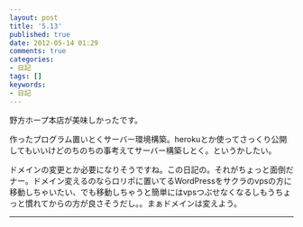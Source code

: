 ```yaml
---
layout: post
title: '5.13'
published: true
date: 2012-05-14 01:29
comments: true
categories:
- 日記
tags: []
keywords:
- 日記
---
```

野方ホープ本店が美味しかったです。

作ったプログラム置いとくサーバー環境構築。herokuとか使ってさっくり公開してもいいけどのちのちの事考えてサーバー構築しとく。というかしたい。

ドメインの変更とか必要になりそうですね。この日記の。それがちょっと面倒だナー。ドメイン変えるのならロリポに置いてるWordPressをサクラのvpsの方に移動しちゃいたい、でも移動しちゃうと簡単にはvpsつぶせなくなるしもうちょっと慣れてからの方が良さそうだし。。まぁドメインは変えよう。

---

